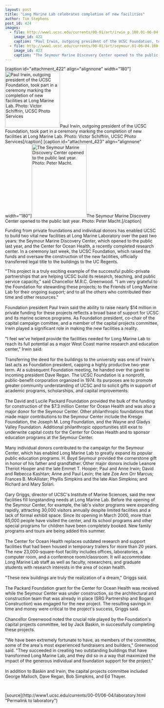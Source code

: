 ```yaml
---
layout: post
title: "Long Marine Lab celebrates completion of new facilities"
author: Tim Stephens
post_id: 424
images:
  - file: http://www1.ucsc.edu/currents/00-01/art/irwin_p.180.01-06-04.jpg
    image_id: 422
    caption: "Paul Irwin, outgoing president of the UCSC Foundation, took part in a ceremony marking the completion of new facilities at Long Marine Lab. Photo: Victor Schiffrin, UCSC Photo Services"
  - file: http://www1.ucsc.edu/currents/00-01/art/seymour.01-06-04.180.jpg
    image_id: 423
    caption: "The Seymour Marine Discovery Center opened to the public last year. Photo: Peter Macht."
---
```


[caption id="attachment_422" align="alignnone" width="180"]<a href="http://localhost/mysite/wp-content/uploads/2001/06/irwin_p.180.01-06-04.jpg"><img class="size-full wp-image-422" src="http://localhost/mysite/wp-content/uploads/2001/06/irwin_p.180.01-06-04.jpg" alt="Paul Irwin, outgoing president of the UCSC Foundation, took part in a ceremony marking the completion of new facilities at Long Marine Lab. Photo: Victor Schiffrin, UCSC Photo Services" width="180" height="184" /></a>Paul Irwin, outgoing president of the UCSC Foundation, took part in a ceremony marking the completion of new facilities at Long Marine Lab. Photo: Victor Schiffrin, UCSC Photo Services[/caption]
[caption id="attachment_423" align="alignnone" width="180"]<a href="http://localhost/mysite/wp-content/uploads/2001/06/seymour.01-06-04.180.jpg"><img class="size-full wp-image-423" src="http://localhost/mysite/wp-content/uploads/2001/06/seymour.01-06-04.180.jpg" alt="The Seymour Marine Discovery Center opened to the public last year. Photo: Peter Macht." width="180" height="240" /></a>The Seymour Marine Discovery Center opened to the public last year. Photo: Peter Macht.[/caption]
<p>
  Funding from private foundations and individual donors has enabled UCSC to build two vital new facilities at Long Marine Laboratory over the past two years: the Seymour Marine Discovery Center, which opened to the public last year, and the Center for Ocean Health, a recently completed research center. In a ceremony last week, the UCSC Foundation, which raised the funds and oversaw the construction of the new facilities, officially transferred legal title to the buildings to the UC Regents.
</p>"This project is a truly exciting example of the successful public-private partnerships that are helping UCSC build its research, teaching, and public service capacity," said Chancellor M.R.C. Greenwood. "I am very grateful to the Foundation for stewarding these projects; to the Friends of Long Marine Lab for their ongoing support; and to all the others who contributed their time and other resources."<br>
<br>
Foundation president Paul Irwin said the ability to raise nearly $14 million in private funding for these projects reflects a broad base of support for UCSC and its marine science programs. As Foundation president, co-chair of the capital campaign comittee, and a member of the capital projects committee, Irwin played a significant role in making the new facilities a reality.<br>
<br>
"I feel we've helped provide the facilities needed for Long Marine Lab to reach its full potential as a major West Coast marine research and education center," Irwin said.<br>
<br>
Transferring the deed for the buildings to the university was one of Irwin's last acts as Foundation president, capping a highly productive two-year term. At a subsequent Foundation meeting, he handed over the gavel to incoming president Dave Regan. The UCSC Foundation is a nonprofit, public-benefit corporation organized in 1974. Its purposes are to promote greater community understanding of UCSC and to solicit gifts in support of academic programs, scholarships, and capital improvements.<br>
<br>
The David and Lucile Packard Foundation provided the bulk of the funding for construction of the $7.3 million Center for Ocean Health and was also a major donor for the Seymour Center. Other philanthropic foundations that made major contributions to the Seymour Center include the Kresge Foundation, the Joseph M. Long Foundation, and the Wayne and Gladys Valley Foundation. Additional philanthropic opportunities still exist to underwrite capital costs for the Center for Ocean Health and to sponsor education programs at the Seymour Center.<br>
<br>
Many individual donors contributed to the campaign for the Seymour Center, which has enabled Long Marine Lab to greatly expand its popular public education programs. H. Boyd Seymour provided the cornerstone gift in honor of his father and grandfather. Other major donors include Leanore Theriot Hooper and the late Emmet T. Hooper; Paul and Anne Irwin; David and Rebecca Kashtan; Anne and Paul Levin; the late Zoe Ann Orr Marcus; Frances B. McAllister; Phyllis Simpkins and the late Alan Simpkins; and Richard and Mary Solari.<br>
<br>
Gary Griggs, director of UCSC's Institute of Marine Sciences, said the new facilities fill longstanding needs at Long Marine Lab. Before the opening of the Seymour Center, for example, the lab's visitor programs were expanding rapidly, attracting 30,000 visitors annually despite limited facilities and a lack of formal exhibit space. Since its opening in March 2000, more than 65,000 people have visited the center, and its school programs and other special programs for children have been completely booked. New family programs and tours are being added this summer.<br>
<br>
The Center for Ocean Health replaces outdated research and support facilities that had been housed in temporary trailers for more than 20 years. The new 23,000-square-foot facility includes offices, laboratories, a computer room, and a conference room/classroom. It will accommodate Long Marine Lab staff as well as faculty, researchers, and graduate students with research interests in the area of ocean health.<br>
<br>
"These new buildings are truly the realization of a dream," Griggs said.<br>
<br>
The Packard Foundation grant for the Center for Ocean Health was received while the Seymour Center was under construction, so the architectural and construction team that was already in place (SRG Partnership and Bogard Construction) was engaged for the new project. The resulting savings in time and money were critical to the project's success, Griggs said.<br>
<br>
Chancellor Greenwood noted the crucial role played by the Foundation's capital projects committee, led by Jack Baskin, in successfully completing these projects.<br>
<br>
"We have been extremely fortunate to have, as members of the committee, some of the area's most experienced fundraisers and builders," Greenwood said. "They succeeded in creating two outstanding buildings that have transformed Long Marine Lab, and they did so in a way that maximized the impact of the generous individual and foundation support for the project."<br>
<br>
In addition to Baskin and Irwin, the capital projects committee included George Malloch, Dave Regan, Bob Simpkins, and Ed Thayer.
<p>
  <br>

</p>
[source](http://www1.ucsc.edu/currents/00-01/06-04/laboratory.html "Permalink to laboratory")

